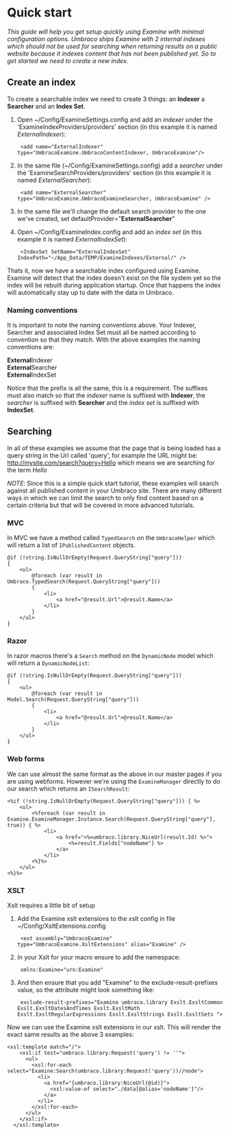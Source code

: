 # Quick start
_This guide will help you get setup quickly using Examine with minimal configuration options. Umbraco ships Examine with 2 internal indexes which should not be used for searching when returning results on a public website because it indexes content that has not been published yet. So to get started we need to create a new index._


## Create an index

To create a searchable index we need to create 3 things: an **Indexer** a **Searcher** and an **Index Set**.

1. Open ~/Config/ExamineSettings.config and add an *indexer* under the 'ExamineIndexProviders/providers' section (in this example it is named *ExternalIndexer*):

		<add name="ExternalIndexer" type="UmbracoExamine.UmbracoContentIndexer, UmbracoExamine"/>

1. In the same file (~/Config/ExamineSettings.config) add a *searcher* under the 'ExamineSearchProviders/providers' section (in this example it is named *ExternalSearcher*):

		<add name="ExternalSearcher" type="UmbracoExamine.UmbracoExamineSearcher, UmbracoExamine" />

1. In the same file we'll change the default search provider to the one we've created, set defaultProvider="**ExternalSearcher**"

1. Open ~/Config/ExamineIndex.config and add an *index set* (in this example it is named *ExternalIndexSet*):

		<IndexSet SetName="ExternalIndexSet" IndexPath="~/App_Data/TEMP/ExamineIndexes/External/" />

Thats it, now we have a searchable index configured using Examine. Examine will detect that the index doesn't exist on the file system yet so the index will be rebuilt during application startup. Once that happens the index will automatically stay up to date with the data in Umbraco.

### Naming conventions

It is important to note the naming conventions above. Your Indexer, Searcher and associated Index Set must all be named according to convention so that they match. With the above examples the naming conventions are:

**External**Indexer <br/>
**External**Searcher <br/>
**External**IndexSet <br/>

Notice that the prefix is all the same, this is a requirement. The suffixes must also match so that the *indexer* name is suffixed with **Indexer**, the *searcher* is suffixed with **Searcher** and the *index set* is suffixed with **IndexSet**.

## Searching

In all of these examples we assume that the page that is being loaded has a query string in the Url called 'query', for example the URL might be: http://mysite.com/search?query=Hello which means we are searching for the term *Hello*

*NOTE*: Since this is a simple quick start tutorial, these examples will search against all published content in your Umbraco site. There are many different ways in which we can limit the search to only find content based on a certain criteria but that will be covered in more advanced tutorials.

### MVC

In MVC we have a method called `TypedSearch` on the `UmbracoHelper` which will return a list of `IPublishedContent` objects.

    @if (!string.IsNullOrEmpty(Request.QueryString["query"]))    
    {
        <ul>
            @foreach (var result in Umbraco.TypedSearch(Request.QueryString["query"]))
            {
                <li>
                    <a href="@result.Url">@result.Name</a>
                </li>
            }
        </ul>
    }   

### Razor

In razor macros there's a `Search` method on the `DynamicNode` model which will return a `DynamicNodeList`:

    @if (!string.IsNullOrEmpty(Request.QueryString["query"]))    
    {
        <ul>
            @foreach (var result in Model.Search(Request.QueryString["query"]))
            {
                <li>
                    <a href="@result.Url">@result.Name</a>
                </li>
            }
        </ul>
    } 

### Web forms

We can use almost the same format as the above in our master pages if you are using webforms. However we're using the `ExamineManager` directly to do our search which returns an `ISearchResult`:

    <%if (!string.IsNullOrEmpty(Request.QueryString["query"])) { %>
        <ul>
            <%foreach (var result in Examine.ExamineManager.Instance.Search(Request.QueryString["query"], true)) { %>
                <li>
                    <a href="<%=umbraco.library.NiceUrl(result.Id) %>">
                        <%=result.Fields["nodeName"] %>
                    </a>
                </li>
            <%}%>
        </ul>
    <%}%>

### XSLT

Xslt requires a little bit of setup

1. Add the Examine xslt extensions to the xslt config in file ~/Config/XsltExtensions.config

		<ext assembly="UmbracoExamine" type="UmbracoExamine.XsltExtensions" alias="Examine" />

1. In your Xslt for your macro ensure to add the namespace:
	
		xmlns:Examine="urn:Examine"

1. And then ensure that you add "Examine" to the exclude-result-prefixes value, so the attribute might look something like:

		exclude-result-prefixes="Examine umbraco.library Exslt.ExsltCommon Exslt.ExsltDatesAndTimes Exslt.ExsltMath Exslt.ExsltRegularExpressions Exslt.ExsltStrings Exslt.ExsltSets ">

Now we can use the Examine xslt extensions in our xslt. This will render the exact same results as the above 3 examples:

  	<xsl:template match="/">
	    <xsl:if test="umbraco.library:Request('query') != ''">
	      <ul>
	        <xsl:for-each select="Examine:Search(umbraco.library:Request('query'))//node">
	          <li>
	            <a href="{umbraco.library:NiceUrl(@id)}">
	              <xsl:value-of select="./data[@alias='nodeName']"/>
	            </a>
	          </li>
	        </xsl:for-each>
	      </ul>
	    </xsl:if>
	  </xsl:template>






